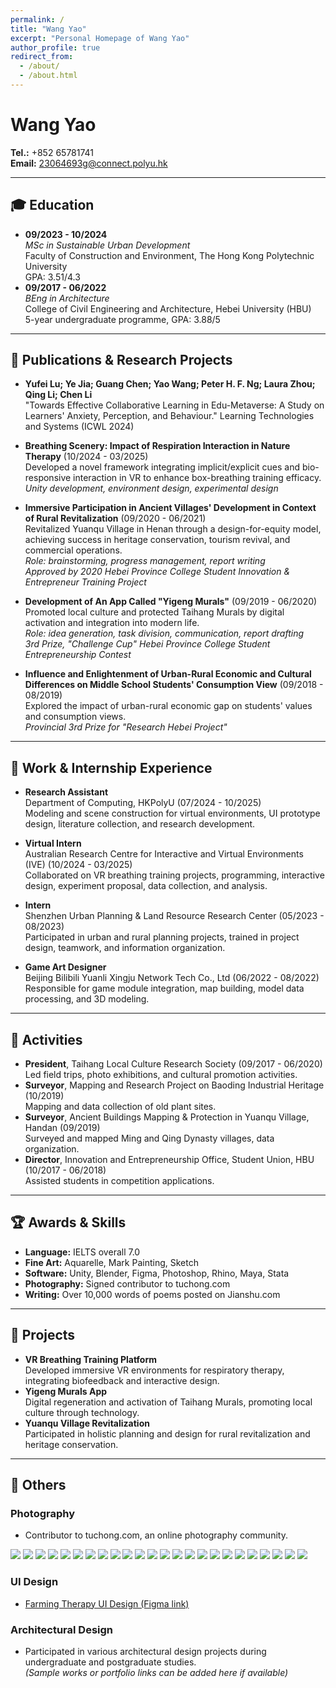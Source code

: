 ```yaml
---
permalink: /
title: "Wang Yao"
excerpt: "Personal Homepage of Wang Yao"
author_profile: true
redirect_from: 
  - /about/
  - /about.html
---
```


# Wang Yao

**Tel.:** +852 65781741  
**Email:** 23064693g@connect.polyu.hk

---

## 🎓 Education
- **09/2023 - 10/2024**  
  *MSc in Sustainable Urban Development*  
  Faculty of Construction and Environment, The Hong Kong Polytechnic University  
  GPA: 3.51/4.3
- **09/2017 - 06/2022**  
  *BEng in Architecture*  
  College of Civil Engineering and Architecture, Hebei University (HBU)  
  5-year undergraduate programme, GPA: 3.88/5

---

## 📝 Publications & Research Projects
- **Yufei Lu; Ye Jia; Guang Chen; Yao Wang; Peter H. F. Ng; Laura Zhou; Qing Li; Chen Li**  
  "Towards Effective Collaborative Learning in Edu-Metaverse: A Study on Learners' Anxiety, Perception, and Behaviour." Learning Technologies and Systems (ICWL 2024)

- **Breathing Scenery: Impact of Respiration Interaction in Nature Therapy** (10/2024 - 03/2025)  
  Developed a novel framework integrating implicit/explicit cues and bio-responsive interaction in VR to enhance box-breathing training efficacy.  
  *Unity development, environment design, experimental design*

- **Immersive Participation in Ancient Villages' Development in Context of Rural Revitalization** (09/2020 - 06/2021)  
  Revitalized Yuanqu Village in Henan through a design-for-equity model, achieving success in heritage conservation, tourism revival, and commercial operations.  
  *Role: brainstorming, progress management, report writing*  
  *Approved by 2020 Hebei Province College Student Innovation & Entrepreneur Training Project*

- **Development of An App Called "Yigeng Murals"** (09/2019 - 06/2020)  
  Promoted local culture and protected Taihang Murals by digital activation and integration into modern life.  
  *Role: idea generation, task division, communication, report drafting*  
  *3rd Prize, "Challenge Cup" Hebei Province College Student Entrepreneurship Contest*

- **Influence and Enlightenment of Urban-Rural Economic and Cultural Differences on Middle School Students' Consumption View** (09/2018 - 08/2019)  
  Explored the impact of urban-rural economic gap on students' values and consumption views.  
  *Provincial 3rd Prize for "Research Hebei Project"*

---

## 💼 Work & Internship Experience
- **Research Assistant**  
  Department of Computing, HKPolyU (07/2024 - 10/2025)  
  Modeling and scene construction for virtual environments, UI prototype design, literature collection, and research development.

- **Virtual Intern**  
  Australian Research Centre for Interactive and Virtual Environments (IVE) (10/2024 - 03/2025)  
  Collaborated on VR breathing training projects, programming, interactive design, experiment proposal, data collection, and analysis.

- **Intern**  
  Shenzhen Urban Planning & Land Resource Research Center (05/2023 - 08/2023)  
  Participated in urban and rural planning projects, trained in project design, teamwork, and information organization.

- **Game Art Designer**  
  Beijing Bilibili Yuanli Xingju Network Tech Co., Ltd (06/2022 - 08/2022)  
  Responsible for game module integration, map building, model data processing, and 3D modeling.

---

## 🏢 Activities
- **President**, Taihang Local Culture Research Society (09/2017 - 06/2020)  
  Led field trips, photo exhibitions, and cultural promotion activities.
- **Surveyor**, Mapping and Research Project on Baoding Industrial Heritage (10/2019)  
  Mapping and data collection of old plant sites.
- **Surveyor**, Ancient Buildings Mapping & Protection in Yuanqu Village, Handan (09/2019)  
  Surveyed and mapped Ming and Qing Dynasty villages, data organization.
- **Director**, Innovation and Entrepreneurship Office, Student Union, HBU (10/2017 - 06/2018)  
  Assisted students in competition applications.

---

## 🏆 Awards & Skills
- **Language:** IELTS overall 7.0
- **Fine Art:** Aquarelle, Mark Painting, Sketch
- **Software:** Unity, Blender, Figma, Photoshop, Rhino, Maya, Stata
- **Photography:** Signed contributor to tuchong.com
- **Writing:** Over 10,000 words of poems posted on Jianshu.com

---

## 🚀 Projects
- **VR Breathing Training Platform**  
  Developed immersive VR environments for respiratory therapy, integrating biofeedback and interactive design.
- **Yigeng Murals App**  
  Digital regeneration and activation of Taihang Murals, promoting local culture through technology.
- **Yuanqu Village Revitalization**  
  Participated in holistic planning and design for rural revitalization and heritage conservation.

---

## 🌟 Others
### Photography
- Contributor to tuchong.com, an online photography community.  

![](photos/_cgi-bin_mmwebwx-bin_webwxgetmsgimg__MsgID_7994699281315455133.jpg)
![](photos/_cgi-bin_mmwebwx-bin_webwxgetmsgimg__MsgID_1308804992215080114.jpg)
![](photos/_cgi-bin_mmwebwx-bin_webwxgetmsgimg__MsgID_184339658325647911.jpg)
![](photos/_cgi-bin_mmwebwx-bin_webwxgetmsgimg__MsgID_2317430525075488579.jpg)
![](photos/_cgi-bin_mmwebwx-bin_webwxgetmsgimg__MsgID_7242583703660098693.jpg)
![](photos/_cgi-bin_mmwebwx-bin_webwxgetmsgimg__MsgID_4988058886494289133.jpg)
![](photos/_cgi-bin_mmwebwx-bin_webwxgetmsgimg__MsgID_6650566866069395845.jpg)
![](photos/_cgi-bin_mmwebwx-bin_webwxgetmsgimg__MsgID_6407153397963667357.jpg)
![](photos/_cgi-bin_mmwebwx-bin_webwxgetmsgimg__MsgID_933850398220518016.jpg)
![](photos/_cgi-bin_mmwebwx-bin_webwxgetmsgimg__MsgID_2743178824102654714.jpg)
![](photos/_cgi-bin_mmwebwx-bin_webwxgetmsgimg__MsgID_3468187016024169457.jpg)
![](photos/_cgi-bin_mmwebwx-bin_webwxgetmsgimg__MsgID_7257085827032321980.jpg)
![](photos/_cgi-bin_mmwebwx-bin_webwxgetmsgimg__MsgID_5785341096327780514.jpg)
![](photos/_cgi-bin_mmwebwx-bin_webwxgetmsgimg__MsgID_5074320862026472653.jpg)
![](photos/_cgi-bin_mmwebwx-bin_webwxgetmsgimg__MsgID_8126493931685310481.jpg)
![](photos/_cgi-bin_mmwebwx-bin_webwxgetmsgimg__MsgID_998521490288871174.jpg)
![](photos/_cgi-bin_mmwebwx-bin_webwxgetmsgimg__MsgID_6096206553986512240.jpg)
![](photos/_cgi-bin_mmwebwx-bin_webwxgetmsgimg__MsgID_7844656235660459685.jpg)
![](photos/_cgi-bin_mmwebwx-bin_webwxgetmsgimg__MsgID_6994475612110803787.jpg)
![](photos/_cgi-bin_mmwebwx-bin_webwxgetmsgimg__MsgID_8816015308852747640.jpg)
![](photos/_cgi-bin_mmwebwx-bin_webwxgetmsgimg__MsgID_7686306614813480744.jpg)
![](photos/_cgi-bin_mmwebwx-bin_webwxgetmsgimg__MsgID_7823065969219672388.jpg)
![](photos/_cgi-bin_mmwebwx-bin_webwxgetmsgimg__MsgID_1606954075453892254.jpg)
![](photos/_cgi-bin_mmwebwx-bin_webwxgetmsgimg__MsgID_6310413858524708123.jpg)

### UI Design
- [Farming Therapy UI Design (Figma link)](https://www.figma.com/proto/FQzUH1De4VzhFHOtUhwqvi/Farming-Therapy?node-id=0-1&t=SoPZDrRmCYHeDv5C-1)

### Architectural Design
- Participated in various architectural design projects during undergraduate and postgraduate studies.  
  *(Sample works or portfolio links can be added here if available)*